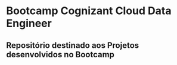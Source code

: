 # Bootcamp Cognizant Cloud Data Engineer

## Repositório destinado aos Projetos desenvolvidos no Bootcamp 

